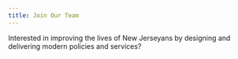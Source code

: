 ```yaml
---
title: Join Our Team
---
```


<p class="usa-intro">Interested in improving the lives of New Jerseyans by designing and delivering modern policies and services?</p>

<div id="grnhse_app"></div>
<script src="https://boards.greenhouse.io/embed/job_board/js?for=newjerseyinnovation"></script>
